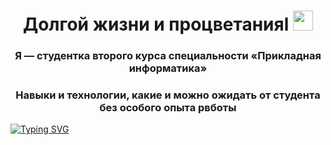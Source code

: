<h1 align="center">Долгой жизни и процветанияl</a> 
<img src="https://github.com/blackcater/blackcater/raw/main/images/Hi.gif" height="32"/></h1>
<h3 align="center">Я — студентка второго курса специальности «Прикладная информатика»</h3>
<h3 align="center">Навыки и технологии, какие и можно ожидать от студента без особого опыта рвботы</h3>
<a href="https://git.io/typing-svg"><img src="https://readme-typing-svg.herokuapp.com?font=Fira+Code&pause=1000&width=435&lines=%D0%A1%D1%81%D1%8B%D0%BB%D0%BA%D0%B0+%D0%BD%D0%B0+%D0%BF%D0%BE%D1%80%D1%82%D1%84%D0%BE%D0%BB%D0%B8%D0%BE+%D0%BF%D0%BE%D1%8F%D0%B2%D0%B8%D1%82%D1%81%D1%8F%2C+%D0%BA%D0%BE%D0%B3%D0%B4%D0%B0+%D1%83+%D0%BC%D0%B5%D0%BD%D1%8F+%D0%B1%D1%83%D0%B4%D0%B5%D1%82+%D0%BF%D0%BE%D1%80%D1%82%D1%84%D0%BE%D0%BB%D0%B8%D0%BE..." alt="Typing SVG" /></a>
